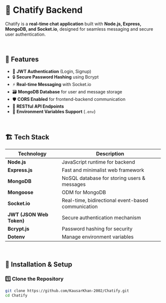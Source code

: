 # 🚀 Chatify Backend

Chatify is a **real-time chat application** built with **Node.js, Express, MongoDB, and Socket.io**, designed for seamless messaging and secure user authentication.

<br/>

## 📌 Features
- 🔑 **JWT Authentication** (Login, Signup)
- 🔒 **Secure Password Hashing** using Bcrypt
- ⚡ **Real-time Messaging** with Socket.io
- 🗃️ **MongoDB Database** for user and message storage
- 🛡️ **CORS Enabled** for frontend-backend communication
- 📄 **RESTful API Endpoints**
- 📌 **Environment Variables Support** (`.env`)

<br/>

## 🏗️ Tech Stack
| Technology | Description |
|------------|------------|
| **Node.js** | JavaScript runtime for backend |
| **Express.js** | Fast and minimalist web framework |
| **MongoDB** | NoSQL database for storing users & messages |
| **Mongoose** | ODM for MongoDB |
| **Socket.io** | Real-time, bidirectional event-based communication |
| **JWT (JSON Web Token)** | Secure authentication mechanism |
| **Bcrypt.js** | Password hashing for security |
| **Dotenv** | Manage environment variables |

<br/>

## 🔧 Installation & Setup

### **1️⃣ Clone the Repository**
```sh
git clone https://github.com/KausarKhan-2002/Chatify.git
cd Chatify
